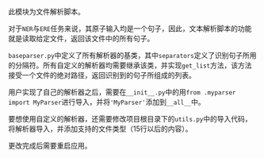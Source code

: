 此模块为文件解析脚本。

对于`NER`与`ERE`任务来说，其原子输入均是一个句子，因此，文本解析脚本的功能就是读取给定文件，返回该文件中的所有句子。

`baseparser.py`中定义了所有解析器的基类，其中`separators`定义了识别句子所用的分隔符。所有自定义的解析器均需要继承该类，并实现`get_list`方法，该方法接受一个文件的绝对路径，返回识别到的句子所组成的列表。

用户实现了自己的解析器之后，需要在`__init__.py`中的用`from .myparser import MyParser`进行导入，并将`'MyParser'`添加到`__all__`中。 

要想使用自定义的解析器，还需要修改项目根目录下的`utils.py`中的导入代码，将解析器导入，并添加支持的文件类型（15行以后的内容）。

更改完成后需要重启应用。
